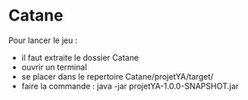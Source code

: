 # Catane

Pour lancer le jeu :
- il faut extraite le dossier Catane
- ouvrir un terminal
- se placer dans le repertoire Catane/projetYA/target/
- faire la commande : java -jar projetYA-1.0.0-SNAPSHOT.jar
